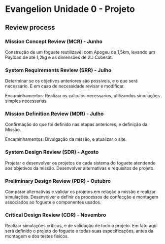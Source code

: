 # Evangelion Unidade 0 - Projeto

## Review process

### Mission Concept Review (MCR) - Junho

Construção de um foguete reutilizavél com Apogeu de 1,5km, levando um Payload de até 1,2kg e as dimensões de 2U Cubesat.

<!-- The MCR affirms the mission need and examines the proposed mission's objectives and the concept for meeting those objectives. -->

### System Requirements Review (SRR) - Julho

Determinar se os objetivos anteriores são possiveis, e o que será necessario. E em caso de necessidade revisar e modificar.

Encaminhamentos: Realizar os calculos necessarios, utilizandos simulações simples necessarias.
<!-- The SRR examines the [[functional requirements]] and [[non-functional requirements|performance requirements]] defined for the system and the preliminary program or project plan and ensures that the requirements and the selected concept will satisfy the mission. -->

### Mission Definition Review (MDR) - Julho

Confirmação do que foi definido nas etapas anteriores, e definição da Missão.

Encaminhamentos: Divulgação da missão, e atualizar o site.

<!-- The MDR examines the proposed requirements, the 'mission architecture, and the flow down to all functional elements of the mission to ensure that the overall concept is complete, feasible, and consistent with available resources. -->

### System Design Review (SDR) - Agosto

Projetar e desenvolver os projetos de cada sistema do foguete atendendo aos objetivos da missão.
Desenvolver alternativas e requisitos de projeto.

<!-- The [[System Design Review|SDR]] examines the proposed system architecture and design and the flow down to all functional elements of the system. -->

### Preliminary Design Review (PDR) - Outubro

Comparar alternativas e validar os projetos em relação a missão e realizar simulações.
Desenvolver e definir os processos de confecção e montagem associados ao foguete e componentes usados.

<!-- The PDR demonstrates that the preliminary design meets all system requirements with acceptable risk and within the cost and schedule constraints and establishes the basis for proceeding with detailed design. It will show that the correct design options have been selected, interfaces have been identified, and verification methods have been described.<ref>{{cite web|url=<http://www.hyperthot.com/pm_desreviews.htm> |title=Engineering Design Reviews|author=James Chapman}}</ref><ref>{{cite web|url=<https://acc.dau.mil/CommunityBrowser.aspx?id=518699#10.5.3.1|title=Defense> Acquisition Guidebook 10.5.3 Preliminary Design Review|access-date=14 January 2016}} {{PD-notice}}</ref>

The following are typical objectives of a PDR:

* Ensure that all system requirements have been validated, allocated, the requirements are complete, and the flowdown is adequate to verify system performance
* Show that the proposed design is expected to meet the functional and performance requirements
* Show sufficient maturity in the proposed design approach to proceed to final design
* Show that the design is verifiable and that the risks have been identified, characterized, and mitigated where appropriate. -->

### Critical Design Review (CDR) - Novembro

Realizar simulações criticas, e de validação de todo o projeto. Em fato aqui será definido o projeto do foguete e todas suas especificações, antes da montagem e dos testes fisicos.

<!-- The CDR demonstrates that the maturity of the design is appropriate to support proceeding with full-scale fabrication, assembly, integration, and test. CDR determines that the technical effort is on track to complete the flight and ground system development and mission operations, meeting mission performance requirements within the identified cost and schedule constraints.<ref><http://www.navair.navy.mil/nawctsd/Resources/Library/Acqguide/cdr.htm> "Critical Design Review" Published 2013-4-4 Retrieved 2015-5-12 {{PD-notice}}</ref>

The following are typical objectives of a CDR:

* Ensure that the "build-to" baseline contains detailed hardware and software specifications that can meet functional and performance requirements
* Ensure that the design has been satisfactorily audited by production, verification, operations, and other specialty engineering organizations
* Ensure that the production processes and controls are sufficient to proceed to the fabrication stage
* Establish that planned Quality Assurance (QA) activities will establish perceptive verification and screening processes for producing a quality product
* Verify that the final design fulfills the specifications established at PDR. -->
